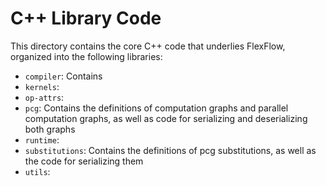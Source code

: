 # C++ Library Code

This directory contains the core C++ code that underlies FlexFlow, organized into the following libraries:

- `compiler`: Contains 
- `kernels`:
- `op-attrs`:
- `pcg`: Contains the definitions of computation graphs and parallel computation graphs,
         as well as code for serializing and deserializing both graphs
- `runtime`:
- `substitutions`: Contains the definitions of pcg substitutions, as well as the code for serializing them
- `utils`:

